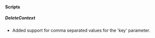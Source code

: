 
#### Scripts

##### DeleteContext

- Added support for comma separated values for the 'key' parameter.
